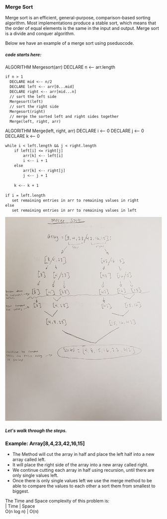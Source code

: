 ### Merge Sort

 Merge sort is an efficient, general-purpose, comparison-based sorting algorithm. 
 Most implementations produce a stable sort, which means that the order of equal elements is the same in the input and output. 
 Merge sort is a divide and conquer algorithm.  

Below we have an example of a merge sort using pseduocode.     
 ##### code starts here:

ALGORITHM Mergesort(arr)
    DECLARE n <-- arr.length
           
    if n > 1
      DECLARE mid <-- n/2
      DECLARE left <-- arr[0...mid]
      DECLARE right <-- arr[mid...n]
      // sort the left side
      Mergesort(left)
      // sort the right side
      Mergesort(right)
      // merge the sorted left and right sides together
      Merge(left, right, arr)

ALGORITHM Merge(left, right, arr)
    DECLARE i <-- 0
    DECLARE j <-- 0
    DECLARE k <-- 0

    while i < left.length && j < right.length
        if left[i] <= right[j]
            arr[k] <-- left[i]
            i <-- i + 1
        else
            arr[k] <-- right[j]
            j <-- j + 1
            
        k <-- k + 1

    if i = left.length
       set remaining entries in arr to remaining values in right
    else
       set remaining entries in arr to remaining values in left
       
![Image 1](https://github.com/biniamsea2/data-structures-and-algorithms-401/blob/quicksort/Assets/20191124_181306%20(1).jpg)

  ##### Let's walk through the steps.    
  ### Example:  Array[8,4,23,42,16,15]
- The Method will cut the array in half and place the left half into a new array called left.  
- It will place the right side of the array into a new array called right.  
- We continue cutting each array in half using recursion, until there are only single values left.  
- Once there is only single values left we use the merge method to be able to compare the values to each other a sort them from smallest to biggest.

The Time and Space complexity of this problem is:  
| Time  | Space  
O(n log n) | O(n)
